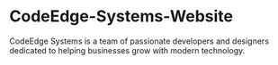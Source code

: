 # CodeEdge-Systems-Website
CodeEdge Systems is a team of passionate developers and designers dedicated to helping businesses grow with modern technology.
